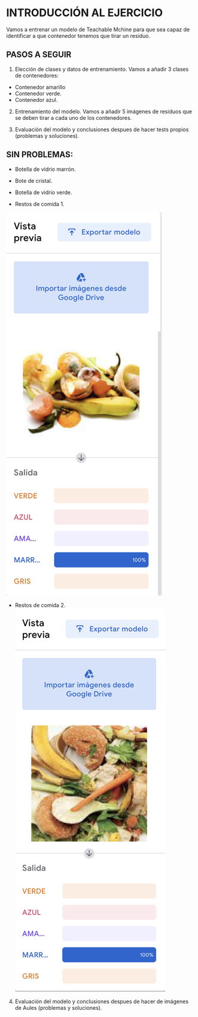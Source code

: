# INTRODUCCIÓN AL EJERCICIO

Vamos a entrenar un modelo de Teachable Mchine para que sea capaz de identificar a que contenedor tenemos que tirar un residuo.

## PASOS A SEGUIR

1. Elección de clases y datos de entrenamiento.
Vamos a añadir 3 clases de contenedores:
 * Contenedor amarillo
 * Contenedor verde.
 * Contenedor azul.
 
2. Entrenamiento del modelo.
Vamos a añadir 5 imágenes de residuos que se deben tirar a cada uno de los contenedores.

3. Evaluación del modelo y conclusiones despues de hacer tests propios (problemas y soluciones).

## SIN PROBLEMAS:
* Botella de vidrio marrón.

* Bote de cristal.

* Botella de vidrio verde.

* Restos de comida 1.

![](https://github.com/neusmartinez/IA-docs/blob/main/RESTOS%201.png)

* Restos de comida 2.
![](https://github.com/neusmartinez/IA-docs/blob/main/RESTOS%202.png)

4. Evaluación del modelo y conclusiones despues de hacer de imágenes de Aules (problemas y soluciones).
